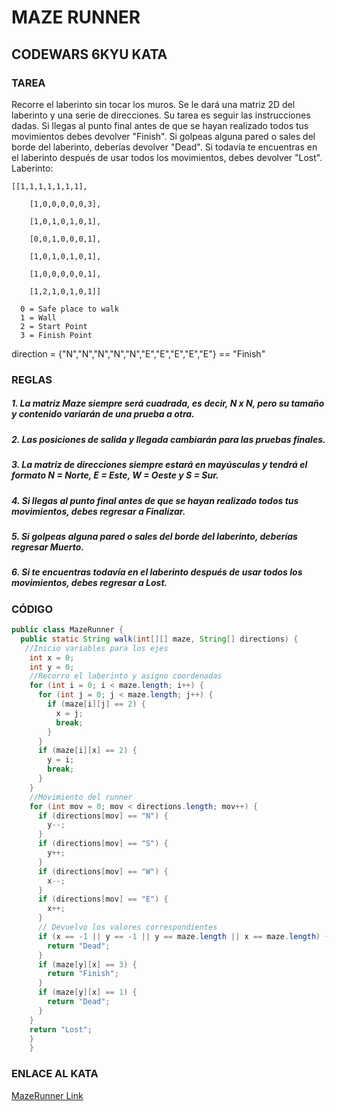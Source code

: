 # MAZE RUNNER
## CODEWARS 6KYU KATA
### TAREA
Recorre el laberinto sin tocar los muros. Se le dará una matriz 2D del laberinto y una serie de direcciones.
Su tarea es seguir las instrucciones dadas. Si llegas al punto final antes de que se hayan realizado todos tus movimientos debes devolver "Finish". Si golpeas alguna pared o sales del borde del laberinto, deberías devolver "Dead".
Si todavía te encuentras en el laberinto después de usar todos los movimientos, debes devolver "Lost". Laberinto: 

	[[1,1,1,1,1,1,1],

        [1,0,0,0,0,0,3],

        [1,0,1,0,1,0,1],

        [0,0,1,0,0,0,1],
 
        [1,0,1,0,1,0,1],

        [1,0,0,0,0,0,1],
 
        [1,2,1,0,1,0,1]]

      0 = Safe place to walk
      1 = Wall
      2 = Start Point
      3 = Finish Point

direction = {"N","N","N","N","N","E","E","E","E","E"} == "Finish"

### REGLAS
##### 1. La matriz Maze siempre será cuadrada, es decir, N x N, pero su tamaño y contenido variarán de una prueba a otra.

##### 2. Las posiciones de salida y llegada cambiarán para las pruebas finales.

##### 3. La matriz de direcciones siempre estará en mayúsculas y tendrá el formato N = Norte, E = Este, W = Oeste y S = Sur.

##### 4. Si llegas al punto final antes de que se hayan realizado todos tus movimientos, debes regresar a Finalizar.

##### 5. Si golpeas alguna pared o sales del borde del laberinto, deberías regresar Muerto.

##### 6. Si te encuentras todavía en el laberinto después de usar todos los movimientos, debes regresar a Lost.

### CÓDIGO
```java
public class MazeRunner {
  public static String walk(int[][] maze, String[] directions) {
   //Inicio variables para los ejes
    int x = 0;
    int y = 0;
    //Recorro el laberinto y asigno coordenadas
    for (int i = 0; i < maze.length; i++) {
      for (int j = 0; j < maze.length; j++) {
        if (maze[i][j] == 2) {
          x = j;
          break;
        }
      }
      if (maze[i][x] == 2) {
        y = i;
        break;
      }
    }
    //Movimiento del runner
    for (int mov = 0; mov < directions.length; mov++) {
      if (directions[mov] == "N") {
        y--;
      }
      if (directions[mov] == "S") {
        y++;
      }
      if (directions[mov] == "W") {
        x--;
      }
      if (directions[mov] == "E") {
        x++;
      }
      // Devuelvo los valores correspondientes
      if (x == -1 || y == -1 || y == maze.length || x == maze.length) {
        return "Dead";
      }
      if (maze[y][x] == 3) {
        return "Finish";
      }
      if (maze[y][x] == 1) {
        return "Dead";
      }
    }
	return "Lost";  
	}
	}
```
### ENLACE AL KATA
[MazeRunner Link](https://www.codewars.com/kata/58663693b359c4a6560001d6)

